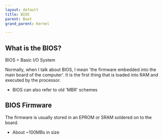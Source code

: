 ```yaml
---
layout: default
title: BIOS
parent: Boot
grand_parent: Kernel

---
```


## What is the BIOS?

BIOS = Basic I/O System

Normally, when I talk about BIOS, I mean 'the firmware embedded into the main board of the computer'. It is the first thing that is loaded into RAM and executed by the processor.

- BIOS can also refer to old 'MBR' schemes

## BIOS Firmware

The firmware is usually stored in an EPROM or SRAM soldered on to the board.

- About ~100MBs in size

